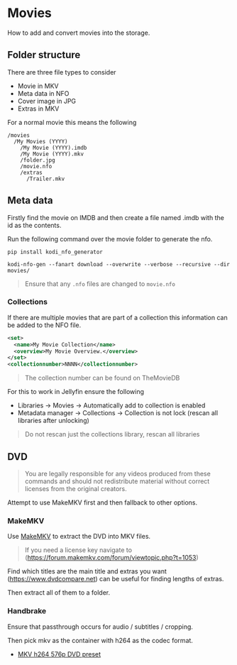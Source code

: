 <!--
SPDX-FileCopyrightText: Andrew Hayzen <ahayzen@gmail.com>

SPDX-License-Identifier: MPL-2.0
-->

# Movies

How to add and convert movies into the storage.

## Folder structure

There are three file types to consider

* Movie in MKV
* Meta data in NFO
* Cover image in JPG
* Extras in MKV

For a normal movie this means the following

```
/movies
  /My Movies (YYYY)
    /My Movie (YYYY).imdb
    /My Movie (YYYY).mkv
    /folder.jpg
    /movie.nfo
    /extras
      /Trailer.mkv
```

## Meta data

Firstly find the movie on IMDB and then create a file named .imdb with the id as the contents.

Run the following command over the movie folder to generate the nfo.

```console
pip install kodi_nfo_generator

kodi-nfo-gen --fanart download --overwrite --verbose --recursive --dir movies/
```

> Ensure that any `.nfo` files are changed to `movie.nfo`

### Collections

If there are multiple movies that are part of a collection this information can be added to the NFO file.

```xml
<set>
  <name>My Movie Collection</name>
  <overview>My Movie Overview.</overview>
</set>
<collectionnumber>NNNN</collectionnumber>
```

> The collection number can be found on TheMovieDB

For this to work in Jellyfin ensure the following

  * Libraries -> Movies -> Automatically add to collection is enabled
  * Metadata manager -> Collections -> Collection is not lock (rescan all libraries after unlocking)

> Do not rescan just the collections library, rescan all libraries

## DVD

> You are legally responsible for any videos produced from these commands and should not redistribute material without correct licenses from the original creators.

Attempt to use MakeMKV first and then fallback to other options.

### MakeMKV

Use [MakeMKV](https://flathub.org/apps/com/makemkv/MakeMKV) to extract the DVD into MKV files.

> If you need a license key navigate to (https://forum.makemkv.com/forum/viewtopic.php?t=1053)

Find which titles are the main title and extras you want (https://www.dvdcompare.net) can be useful for finding lengths of extras.

Then extract all of them to a folder.

### Handbrake

Ensure that passthrough occurs for audio / subtitles / cropping.

Then pick mkv as the container with h264 as the codec format.

  * [MKV h264 576p DVD preset](./handbrake_dvd_h264_mkv_passthrough_576p25.json)
